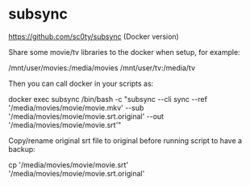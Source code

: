 # subsync
https://github.com/sc0ty/subsync (Docker version)

Share some movie/tv libraries to the docker when setup, for example:

/mnt/user/movies:/media/movies
/mnt/user/tv:/media/tv

Then you can call docker in your scripts as:

docker exec subsync /bin/bash -c "subsync --cli sync --ref '/media/movies/movie/movie.mkv' --sub '/media/movies/movie/movie.srt.original'  --out '/media/movies/movie/movie.srt'"

Copy/rename original srt file to original before running script to have a backup:

cp '/media/movies/movie/movie.srt' '/media/movies/movie/movie.srt.original'
